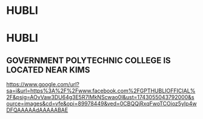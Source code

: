 # HUBLI
<HTML>
  <HEAD>
      <H1>HUBLI</H1>
      <H2>GOVERNMENT POLYTECHNIC COLLEGE IS LOCATED NEAR KIMS</H2>

https://www.google.com/url?sa=i&url=https%3A%2F%2Fwww.facebook.com%2FGPTHUBLIOFFICIAL%2F&psig=AOvVaw3DU64g3E5R7lMkNScwao0l&ust=1743055043792000&source=images&cd=vfe&opi=89978449&ved=0CBQQjRxqFwoTCOioz5yIp4wDFQAAAAAdAAAAABAE
      
  </HEAD>
</HTML>
